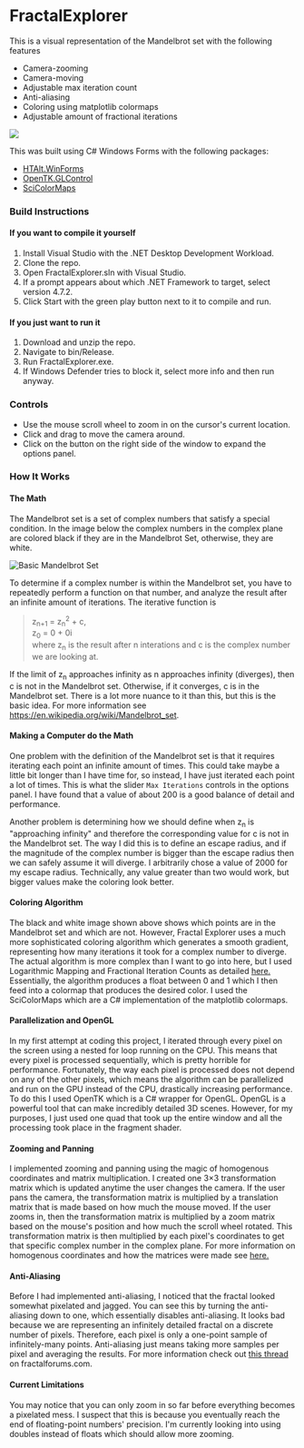 # FractalExplorer

This is a visual representation of the Mandelbrot set with the following features
* Camera-zooming
* Camera-moving
* Adjustable max iteration count
* Anti-aliasing
* Coloring using matplotlib colormaps
* Adjustable amount of fractional iterations  

![](gifs/demo1.gif)
  
This was built using C# Windows Forms with the following packages:
*  [HTAlt.WinForms](https://www.nuget.org/packages/HTAlt.WinForms/0.1.4.2?_src=template)
*  [OpenTK.GLControl](https://www.nuget.org/packages/OpenTK.GLControl/3.1.0?_src=template)
*  [SciColorMaps](https://www.nuget.org/packages/ar1st0crat.SciColorMaps/1.0.2?_src=template)

### Build Instructions
#### If you want to compile it yourself
1. Install Visual Studio with the .NET Desktop Development Workload.
2. Clone the repo.
3. Open FractalExplorer.sln with Visual Studio.
4. If a prompt appears about which .NET Framework to target, select version 4.7.2.
5. Click Start with the green play button next to it to compile and run.

#### If you just want to run it
1. Download and unzip the repo.
2. Navigate to bin/Release.
3. Run FractalExplorer.exe.
4. If Windows Defender tries to block it, select more info and then run anyway.

### Controls
* Use the mouse scroll wheel to zoom in on the cursor's current location.
* Click and drag to move the camera around.
* Click on the button on the right side of the window to expand the options panel.

### How It Works
#### The Math
The Mandelbrot set is a set of complex numbers that satisfy a special condition. In the image below the complex numbers in the complex plane are colored black if they are in the Mandelbrot Set, otherwise, they are white. 

![Basic Mandelbrot Set](https://upload.wikimedia.org/wikipedia/commons/5/56/Mandelset_hires.png)

To determine if a complex number is within the Mandelbrot set, you have to repeatedly perform a function on that number, and analyze the result after an infinite amount of iterations. The iterative function is 
> z<sub>n+1</sub> = z<sub>n</sub><sup>2</sup> + c,  
> z<sub>0</sub> = 0 + 0i  
where z<sub>n</sub> is the result after n interations and c is the complex number we are looking at.

If the limit of z<sub>n</sub> approaches infinity as n approaches infinity (diverges), then c is not in the Mandelbrot set. Otherwise, if it converges, c is in the Mandelbrot set.   There is a lot more nuance to it than this, but this is the basic idea. For more information see https://en.wikipedia.org/wiki/Mandelbrot_set.  

#### Making a Computer do the Math
One problem with the definition of the Mandelbrot set is that it requires iterating each point an infinite amount of times. This could take maybe a little bit longer than I have time for, so instead, I have just iterated each point a lot of times. This is what the slider `Max Iterations` controls in the options panel. I have found that a value of about 200 is a good balance of detail and performance.  
  
Another problem is determining how we should define when z<sub>n</sub> is "approaching infinity" and therefore the corresponding value for c is not in the Mandelbrot set. The way I did this is to define an escape radius, and if the magnitude of the complex number is bigger than the escape radius then we can safely assume it will diverge. I arbitrarily chose a value of 2000 for my escape radius. Technically, any value greater than two would work, but bigger values make the coloring look better.

#### Coloring Algorithm
The black and white image shown above shows which points are in the Mandelbrot set and which are not. However, Fractal Explorer uses a much more sophisticated coloring algorithm which generates a smooth gradient, representing how many iterations it took for a complex number to diverge. The actual algorithm is more complex than I want to go into here, but I used Logarithmic Mapping and Fractional Iteration Counts as detailed [here.](http://www.hpdz.net/TechInfo/Colorizing.htm) Essentially, the algorithm produces a float between 0 and 1 which I then feed into a colormap that produces the desired color. I used the SciColorMaps which are a C# implementation of the matplotlib colormaps.

#### Parallelization and OpenGL
In my first attempt at coding this project, I iterated through every pixel on the screen using a nested for loop running on the CPU. This means that every pixel is processed sequentially, which is pretty horrible for performance. Fortunately, the way each pixel is processed does not depend on any of the other pixels, which means the algorithm can be parallelized and run on the GPU instead of the CPU, drastically increasing performance. To do this I used OpenTK which is a C# wrapper for OpenGL. OpenGL is a powerful tool that can make incredibly detailed 3D scenes. However, for my purposes, I just used one quad that took up the entire window and all the processing took place in the fragment shader.

#### Zooming and Panning
I implemented zooming and panning using the magic of homogenous coordinates and matrix multiplication. I created one 3×3 transformation matrix which is updated anytime the user changes the camera. If the user pans the camera, the transformation matrix is multiplied by a translation matrix that is made based on how much the mouse moved. If the user zooms in, then the transformation matrix is multiplied by a zoom matrix based on the mouse's position and how much the scroll wheel rotated. This transformation matrix is then multiplied by each pixel's coordinates to get that specific complex number in the complex plane. For more information on homogenous coordinates and how the matrices were made see [here.](http://www.sm.luth.se/csee/courses/smd/158.2003/slides/Basic2DGraphics.pdf)

#### Anti-Aliasing
Before I had implemented anti-aliasing, I noticed that the fractal looked somewhat pixelated and jagged. You can see this by turning the anti-aliasing down to one, which essentially disables anti-aliasing. It looks bad because we are representing an infinitely detailed fractal on a discrete number of pixels. Therefore, each pixel is only a one-point sample of infinitely-many points. Anti-aliasing just means taking more samples per pixel and averaging the results. For more information check out [this thread](http://www.fractalforums.com/programming/antialiasing-fractals-how-best-to-do-it/) on fractalforums.com.  

#### Current Limitations
You may notice that you can only zoom in so far before everything becomes a pixelated mess. I suspect that this is because you eventually reach the end of floating-point numbers' precision. I'm currently looking into using doubles instead of floats which should allow more zooming.

